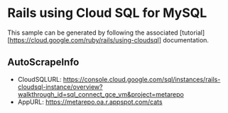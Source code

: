 # Rails using Cloud SQL for MySQL

This sample can be generated by following the associated
[tutorial][https://cloud.google.com/ruby/rails/using-cloudsql] documentation.


## AutoScrapeInfo

* CloudSQLURL: https://console.cloud.google.com/sql/instances/rails-cloudsql-instance/overview?walkthrough_id=sql_connect_gce_vm&project=metarepo
* AppURL: https://metarepo.oa.r.appspot.com/cats